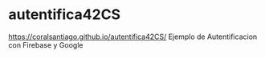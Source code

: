 # autentifica42CS
https://coralsantiago.github.io/autentifica42CS/
Ejemplo de Autentificacion con Firebase y Google

